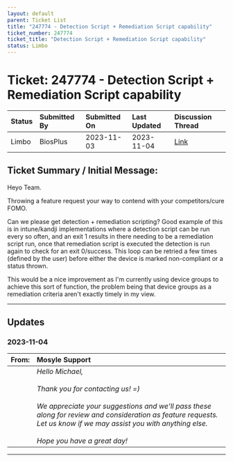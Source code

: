 ```yaml
---
layout: default
parent: Ticket List
title: "247774 - Detection Script + Remediation Script capability"
ticket_number: 247774
ticket_title: "Detection Script + Remediation Script capability"
status: Limbo
---
```


# Ticket: 247774 - Detection Script + Remediation Script capability
  
| Status | Submitted By | Submitted On | Last Updated | Discussion Thread |
|:---|:---|:---|:---|:---|
| Limbo | BiosPlus | 2023-11-03 | 2023-11-04 | [Link]() |

## Ticket Summary / Initial Message:

Heyo Team.

Throwing a feature request your way to contend with your competitors/cure FOMO.

Can we please get detection + remediation scripting? Good example of this is in intune/kandji implementations where a detection script can be run every so often, and an exit 1 results in there needing to be a remediation script run, once that remediation script is executed the detection is run again to check for an exit 0/success. This loop can be retried a few times (defined by the user) before either the device is marked non-compliant or a status thrown.

This would be a nice improvement as I'm currently using device groups to achieve this sort of function, the problem being that device groups as a remediation criteria aren't exactly timely in my view.

---

## Updates

<!-- 
Please do descending order for recency, oldest -> most recent
Replace line breaks with <br><br> tags

Quick template:
### Date YYYY-MM-DD

|From: | Mosyle Support |
|:---|:---|
|| *Paragraph 1<br><br>Paragraph 2<br><br>Paragraph 3<br><br>.* |

-->

### 2023-11-04

| From: | Mosyle Support |
|:---|:---|
|| *Hello Michael,<br><br>Thank you for contacting us! =)<br><br>We appreciate your suggestions and we'll pass these along for review and consideration as feature requests. Let us know if we may assist you with anything else.<br><br>Hope you have a great day!* |

---